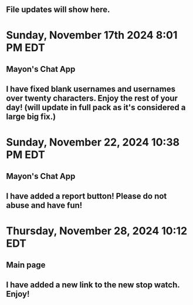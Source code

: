 File updates will show here.
---------------------------------
# Sunday, November 17th 2024 8:01 PM EDT
## Mayon's Chat App

I have fixed blank usernames and usernames over twenty characters. Enjoy the rest of your day!
(will update in full pack as it's considered a large big fix.)
----------------------------------
# Sunday, November 22, 2024 10:38 PM EDT
## Mayon's Chat App
I have added a report button! Please do not abuse and have fun!
----------------------------------
# Thursday, November 28, 2024 10:12 EDT
## Main page
I have added a new link to the new stop watch. Enjoy!
----------------------------------
